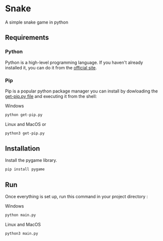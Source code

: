# Snake

A simple snake game in python

## Requirements
### Python
Python is a high-level programming language. If you haven't already installed it, you can do it from the [official site](https://www.python.org/downloads/).
### Pip
Pip is a popular python package manager you can install by dowloading the [get-pip.py file](https://bootstrap.pypa.io/get-pip.py) and executing it from the shell:

Windows
```bash
python get-pip.py
```

Linux and MacOS
or
```bash
python3 get-pip.py
```

## Installation
Install the pygame library.
```bash
pip install pygame
```
## Run
Once everything is set up, run this command in your project directory :

Windows 
```bash
python main.py
```
Linux and MacOS
```bash
python3 main.py
```
